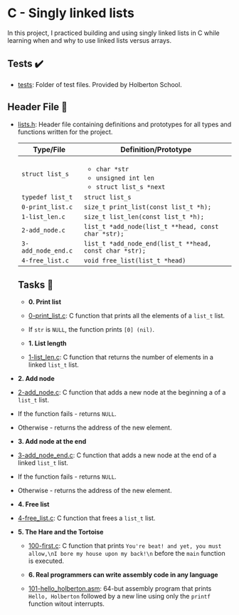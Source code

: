 # C - Singly linked lists

In this project, I practiced building and using singly linked lists
in C while learning when and why to use linked lists versus arrays.

   ## Tests :heavy_check_mark:

   * [tests](./tests): Folder of test files. Provided by Holberton School.

   ## Header File :file_folder:

   * [lists.h](./lists.h): Header file containing definitions and prototypes for all
   types and functions written for the project.

       | Type/File          | Definition/Prototype                                                                   |
       | ------------------ | -------------------------------------------------------------------------------------- |
       | `struct list_s`    | <ul><li>`char *str`</li><li>`unsigned int len`</li><li>`struct list_s *next`</li></ul> |
       | `typedef list_t`   | `struct list_s`                                                                        |
       | `0-print_list.c`   | `size_t print_list(const list_t *h);`                                                  |
       | `1-list_len.c`     | `size_t list_len(const list_t *h);`                                                    |
       | `2-add_node.c`     | `list_t *add_node(list_t **head, const char *str);`                                    |
       | `3-add_node_end.c` | `list_t *add_node_end(list_t **head, const char *str);`                                |
       | `4-free_list.c`    | `void free_list(list_t *head)`                                                         |

       ## Tasks :page_with_curl:

       * **0. Print list**
       * [0-print_list.c](./0-print_list.c): C function that prints all the
       elements of a `list_t` list.
       * If `str` is `NULL`, the function prints `[0] (nil)`.

       * **1. List length**
       * [1-list_len.c](./1-list_len.c): C function that returns the number of elements
in a linked `list_t` list.

   * **2. Add node**
   * [2-add_node.c](./2-add_node.c): C function that adds a new node at the
   beginning a of a `list_t` list.
   * If the function fails - returns `NULL`.
   * Otherwise - returns the address of the new element.

   * **3. Add node at the end**
   * [3-add_node_end.c](./3-add_node_end.c): C function that adds a new node at
   the end of a linked `list_t` list.
   * If the function fails - returns `NULL`.
   * Otherwise - returns the address of the new element.

   * **4. Free list**
   * [4-free_list.c](./4-free_list.c): C function that frees a `list_t` list.

   * **5. The Hare and the Tortoise**
     * [100-first.c](./100-first.c): C function that prints `You're beat! and
  yet, you must allow,\nI bore my house upon my back!\n` before the `main`
     function is executed.

     * **6. Real programmers can write assembly code in any language**
     * [101-hello_holberton.asm](./101-hello_holberton.asm): 64-but assembly program
     that prints `Hello, Holberton` followed by a new line using only the
     `printf` function witout interrupts.
     
